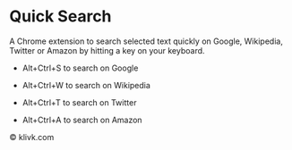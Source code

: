 Quick Search
============

A Chrome extension to search selected text quickly on Google, Wikipedia, Twitter or Amazon by hitting a key on your keyboard.

- Alt+Ctrl+S to search on Google

- Alt+Ctrl+W to search on Wikipedia

- Alt+Ctrl+T to search on Twitter

- Alt+Ctrl+A to search on Amazon

© klivk.com
